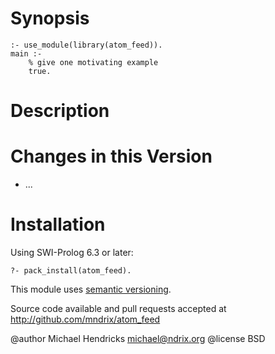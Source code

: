 # Synopsis

    :- use_module(library(atom_feed)).
    main :-
        % give one motivating example
        true.

# Description

# Changes in this Version

  * ...

# Installation

Using SWI-Prolog 6.3 or later:

    ?- pack_install(atom_feed).

This module uses [semantic versioning](http://semver.org/).

Source code available and pull requests accepted at
http://github.com/mndrix/atom_feed

@author Michael Hendricks <michael@ndrix.org>
@license BSD
